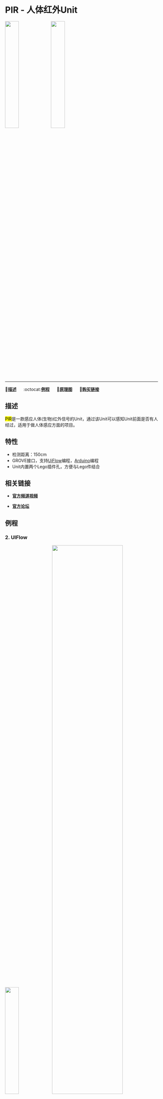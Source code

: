 # PIR - 人体红外Unit

<img src="assets/img/product_pics/unit/M5GO_Unit_pir.png" width="30%" height="30%"><img src="assets/img/product_pics/unit/unit_pir_grove_b.png" width="30%" height="30%">

***

:memo:**[描述](#描述)**&nbsp;&nbsp;&nbsp;&nbsp;&nbsp;&nbsp;:octocat:**[例程](#例程)**&nbsp;&nbsp;&nbsp;&nbsp;&nbsp;&nbsp;:electric_plug:**[原理图](#原理图)**&nbsp;&nbsp;&nbsp;&nbsp;&nbsp;&nbsp;🛒**[购买链接](https://item.taobao.com/item.htm?spm=a1z10.3-c.w4002-1172588106.46.3a93425e5PQbBs&id=578444443796)**

## 描述

<mark>PIR</mark>是一款感应人体(生物)红外信号的Unit，通过该Unit可以感知Unit前面是否有人经过，适用于做人体感应方面的项目。

## 特性

-  检测距离：150cm
-  GROVE接口，支持[UiFlow](http://flow.m5stack.com)编程，[Arduino](http://www.arduino.cc)编程
-  Unit内置两个Lego插件孔，方便与Lego件结合

## 相关链接

- **[官方频道视频](https://i.youku.com/i/UNjE1ODA2MzE0OA==?spm=a2hzp.8253869.0.0)**

- **[官方论坛](http://forum.m5stack.com/)**

## 例程

<!-- ### 1. Arduino IDE

```arduino
DHT12 dht12; //new a object
Adafruit_BMP280 bme;

float tmp = dht12.readTemperature();//temperature
float hum = dht12.readHumidity();//humidity
float pressure = bme.readPressure();//pressure
```

具体例程请点击[这里](https://github.com/m5stack/M5-ProductExampleCodes/tree/master/Unit/PIR/Arduino)。 -->

### 2. UIFlow

<img src="assets/img/product_pics/unit/unit_example/PIR/example_unit_pir_01.png" width="30%" height="30%"> <img src="assets/img/product_pics/unit/unit_example/PIR/example_unit_pir_02.png" width="68%" height="68%">

具体例程请点击[这里](https://github.com/m5stack/M5-ProductExampleCodes/tree/master/Unit/PIR/UIFlow)。

## 原理图

<img src="assets/img/product_pics/unit/pir_sch.JPG">

### 管脚映射

<table>
 <tr><td>M5Core(GROVE B)</td><td>GPIO36</td><td>GPIO26</td><td>5V</td><td>GND</td></tr>
 <tr><td>PIR Unit</td><td>GPIO36</td><td>GPIO26</td><td>5V</td><td>GND</td></tr>
</table>